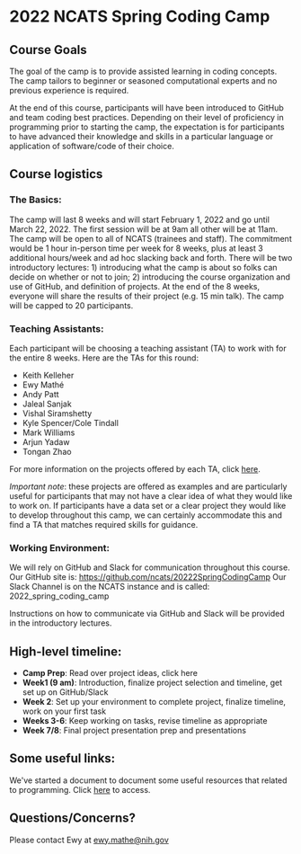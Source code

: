# 2022 NCATS Spring Coding Camp

## Course Goals
The goal of the camp is to provide assisted learning in coding concepts.  The camp tailors to beginner or seasoned computational experts and no previous experience is required.  

At the end of this course, participants will have been introduced to GitHub and team coding best practices.  Depending on their level of proficiency in programming prior to starting the camp, the expectation is for participants to have advanced their knowledge and skills in a particular language or application of software/code of their choice.

## Course logistics
### The Basics:
The camp will last 8 weeks and will start February 1, 2022 and go until March 22, 2022.  The first session will be at 9am all other will be at 11am.  
The camp will be open to all of NCATS (trainees and staff).
The commitment would be 1 hour in-person time per week for 8 weeks, plus at least 3 additional hours/week and ad hoc slacking back and forth.
There will be two introductory lectures: 1) introducing what the camp is about so folks can decide on whether or not to join; 2) introducing the course organization and use of GitHub, and definition of projects.
At the end of the 8 weeks, everyone will share the results of their project (e.g. 15 min talk).
The camp will be capped to 20 participants.

### Teaching Assistants:
Each participant will be choosing a teaching assistant (TA) to work with for the entire 8 weeks. Here are the TAs for this round:
- Keith Kelleher
- Ewy Mathé
- Andy Patt
- Jaleal Sanjak
- Vishal Siramshetty
- Kyle Spencer/Cole Tindall
- Mark Williams
- Arjun Yadaw 
- Tongan Zhao

For more information on the projects offered by each TA, click [here](https://docs.google.com/document/d/1C6YMD0dDfK3k1L_pQzANSpoNe8D4MiQULAy7NOSUB24/edit).  

_Important note_: these projects are offered as examples and are particularly useful for participants that may not have a clear idea of what they would like to work on.  If participants have a data set or a clear project they would like to develop throughout this camp, we can certainly accommodate this and find a TA that matches required skills for guidance.

### Working Environment:
We will rely on GitHub and Slack for communication throughout this course.  
Our GitHub site is: https://github.com/ncats/20222SpringCodingCamp
Our Slack Channel is on the NCATS instance and is called: 2022_spring_coding_camp

Instructions on how to communicate via GitHub and Slack will be provided in the introductory lectures.

## High-level timeline:

- __Camp Prep__: Read over project ideas, click here
- __Week1 (9 am)__: Introduction, finalize project selection and timeline, get set up on GitHub/Slack
- __Week 2__: Set up your environment to complete project, finalize timeline, work on your first task
- __Weeks 3-6__: Keep working on tasks, revise timeline as appropriate
- __Week 7/8__: Final project presentation prep and presentations

## Some useful links:
We've started a document to document some useful resources that related to programming.  Click [here](https://docs.google.com/document/d/1GmnAne6Pk0AkqnJsj9ha9h4zJhxn75hBDpUdwBckDuk/edit#heading=h.ars36iw8ugsw) to access.

## Questions/Concerns?
Please contact Ewy at ewy.mathe@nih.gov

